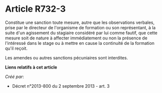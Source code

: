 # Article R732-3

Constitue une sanction toute mesure, autre que les observations verbales, prise par le directeur de l'organisme de formation
ou son représentant, à la suite d'un agissement du stagiaire considéré par lui comme fautif, que cette mesure soit de nature
à affecter immédiatement ou non la présence de l'intéressé dans le stage ou à mettre en cause la continuité de la formation
qu'il reçoit.

Les amendes ou autres sanctions pécuniaires sont interdites.

**Liens relatifs à cet article**

_Créé par_:

  - Décret n°2013-800 du 2 septembre 2013 - art. 3
